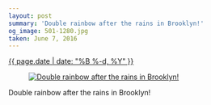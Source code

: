 ```yaml
---
layout: post
summary: 'Double rainbow after the rains in Brooklyn!'
og_image: 501-1280.jpg
taken: June 7, 2016
---
```


<div class="post">
 <time>
  <a href="/501">
   {{ page.date | date: "%B %-d, %Y" }}
  </a>
 </time>
 <a href="/501">
  <figure data-taken="6/7/2016">
   <img alt="Double rainbow after the rains in Brooklyn!" sizes="(min-width: 700px) 50vw, calc(100vw - 2rem)" src="{{ site.assets_url }}/501-640.jpg" srcset="{{ site.assets_url }}/501-1280.jpg 1280w, {{ site.assets_url }}/501-960.jpg 960w, {{ site.assets_url }}/501-640.jpg 640w, {{ site.assets_url }}/501-320.jpg 320w"/>
  </figure>
 </a>
 <span>
  Double rainbow after the rains in Brooklyn!
 </span>
</div>
